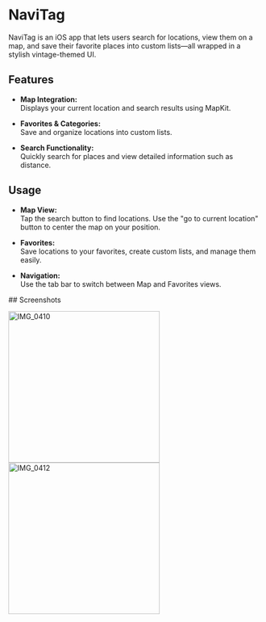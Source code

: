 # NaviTag

NaviTag is an iOS app that lets users search for locations, view them on a map, and save their favorite places into custom lists—all wrapped in a stylish vintage-themed UI.

## Features

- **Map Integration:**  
  Displays your current location and search results using MapKit.

- **Favorites & Categories:**  
  Save and organize locations into custom lists.

- **Search Functionality:**  
  Quickly search for places and view detailed information such as distance.

## Usage

- **Map View:**  
  Tap the search button to find locations. Use the "go to current location" button to center the map on your position.
  
- **Favorites:**  
  Save locations to your favorites, create custom lists, and manage them easily.

- **Navigation:**  
  Use the tab bar to switch between Map and Favorites views.

## Screenshots

<img src="https://github.com/user-attachments/assets/cd99718f-7d5d-4411-84a6-70a001ff40e2" alt="IMG_0410" width="300">
<img src="https://github.com/user-attachments/assets/1f514f8b-819e-4dd2-84c0-5774ad854174" alt="IMG_0412" width="300">